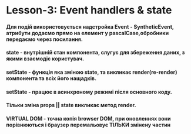 # Lesson-3: Event handlers & state

#### Для подій використовується надстройка Event - SyntheticEvent, атрибути додаємо прямо на елемент у pascalCase,обробники передаємо через посилання.

#### state - внутрішній стан компонента, слугує для збереження даних, з якими взаємодіє користувач.

#### setState - функція яка зміною state, та викликає render(re-render) компонента та всіх його нащадків.

#### setState - працює в асинхроному режимі після основного коду.

#### Тільки зміна props || state викликає метод render.

#### VIRTUAL DOM - точна копія browser DOM, при оновленнях вони порівнюються і браузер перемальовує ТІЛЬКИ змінену частин
